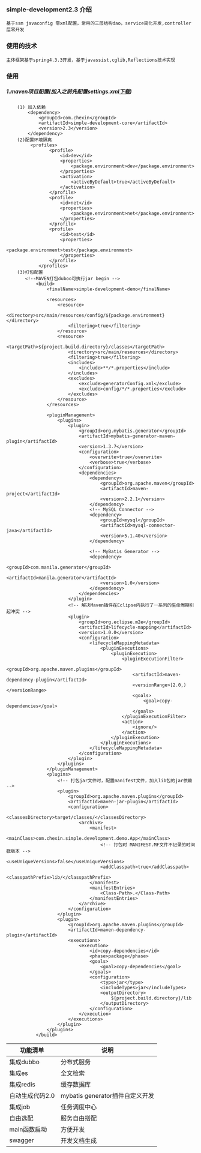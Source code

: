 ### simple-development2.3 介绍
    基于ssm javaconfig 零xml配置，常用的三层结构dao，service简化开发,controller层零开发

### 使用的技术
    主体框架基于spring4.3.3开发，基于javassist,cglib,Reflections技术实现

### 使用
##### 1.maven项目配置(加入之前先配置settings.xml[下载](http://file.diangc.cn/settings.xml))
        (1) 加入依赖
            <dependency>
                <groupId>com.chexin</groupId>
                <artifactId>simple-development-core</artifactId>
                <version>2.3</version>
            </dependency>
        (2)配置环境隔离
             <profiles>
                    <profile>
                        <id>dev</id>
                        <properties>
                            <package.environment>dev</package.environment>
                        </properties>
                        <activation>
                            <activeByDefault>true</activeByDefault>
                        </activation>
                    </profile>
                    <profile>
                        <id>net</id>
                        <properties>
                            <package.environment>net</package.environment>
                        </properties>
                    </profile>
                    <profile>
                        <id>test</id>
                        <properties>
                            <package.environment>test</package.environment>
                        </properties>
                    </profile>
                </profiles>
        (3)打包配置
           <!--MAVEN打包duboo可执行jar begin -->
               <build>
                   <finalName>simple-development-demo</finalName>
           
                   <resources>
                       <resource>
                           <directory>src/main/resources/config/${package.environment}</directory>
                           <filtering>true</filtering>
                       </resource>
                       <resource>
                           <targetPath>${project.build.directory}/classes</targetPath>
                           <directory>src/main/resources</directory>
                           <filtering>true</filtering>
                           <includes>
                               <include>**/*.properties</include>
                           </includes>
                           <excludes>
                               <exclude>generatorConfig.xml</exclude>
                               <exclude>config/*/*.properties</exclude>
                           </excludes>
                       </resource>
                   </resources>
           
                   <pluginManagement>
                       <plugins>
                           <plugin>
                               <groupId>org.mybatis.generator</groupId>
                               <artifactId>mybatis-generator-maven-plugin</artifactId>
                               <version>1.3.7</version>
                               <configuration>
                                   <overwrite>true</overwrite>
                                   <verbose>true</verbose>
                               </configuration>
                               <dependencies>
                                   <dependency>
                                       <groupId>org.apache.maven</groupId>
                                       <artifactId>maven-project</artifactId>
                                       <version>2.2.1</version>
                                   </dependency>
                                   <!-- MySQL Connector -->
                                   <dependency>
                                       <groupId>mysql</groupId>
                                       <artifactId>mysql-connector-java</artifactId>
                                       <version>5.1.40</version>
                                   </dependency>
           
                                   <!-- MyBatis Generator -->
                                   <dependency>
                                       <groupId>com.manila.generator</groupId>
                                       <artifactId>manila.generator</artifactId>
                                       <version>1.0</version>
                                   </dependency>
                               </dependencies>
                           </plugin>
                           <!-- 解决Maven插件在Eclipse内执行了一系列的生命周期引起冲突 -->
                           <plugin>
                               <groupId>org.eclipse.m2e</groupId>
                               <artifactId>lifecycle-mapping</artifactId>
                               <version>1.0.0</version>
                               <configuration>
                                   <lifecycleMappingMetadata>
                                       <pluginExecutions>
                                           <pluginExecution>
                                               <pluginExecutionFilter>
                                                   <groupId>org.apache.maven.plugins</groupId>
                                                   <artifactId>maven-dependency-plugin</artifactId>
                                                   <versionRange>[2.0,)</versionRange>
                                                   <goals>
                                                       <goal>copy-dependencies</goal>
                                                   </goals>
                                               </pluginExecutionFilter>
                                               <action>
                                                   <ignore/>
                                               </action>
                                           </pluginExecution>
                                       </pluginExecutions>
                                   </lifecycleMappingMetadata>
                               </configuration>
                           </plugin>
                       </plugins>
                   </pluginManagement>
                   <plugins>
                       <!-- 打包jar文件时，配置manifest文件，加入lib包的jar依赖 -->
                       <plugin>
                           <groupId>org.apache.maven.plugins</groupId>
                           <artifactId>maven-jar-plugin</artifactId>
                           <configuration>
                               <classesDirectory>target/classes/</classesDirectory>
                               <archive>
                                   <manifest>
                                       <mainClass>com.chexin.simple.development.demo.App</mainClass>
                                       <!-- 打包时 MANIFEST.MF文件不记录的时间戳版本 -->
                                       <useUniqueVersions>false</useUniqueVersions>
                                       <addClasspath>true</addClasspath>
                                       <classpathPrefix>lib/</classpathPrefix>
                                   </manifest>
                                   <manifestEntries>
                                       <Class-Path>.</Class-Path>
                                   </manifestEntries>
                               </archive>
                           </configuration>
                       </plugin>
                       <plugin>
                           <groupId>org.apache.maven.plugins</groupId>
                           <artifactId>maven-dependency-plugin</artifactId>
                           <executions>
                               <execution>
                                   <id>copy-dependencies</id>
                                   <phase>package</phase>
                                   <goals>
                                       <goal>copy-dependencies</goal>
                                   </goals>
                                   <configuration>
                                       <type>jar</type>
                                       <includeTypes>jar</includeTypes>
                                       <outputDirectory>
                                           ${project.build.directory}/lib
                                       </outputDirectory>
                                   </configuration>
                               </execution>
                           </executions>
                       </plugin>
                   </plugins>
               </build>
 功能清单 | 说明 |
| --- | --- |
| 集成dubbo | 分布式服务 |
| 集成es | 全文检索|
| 集成redis | 缓存数据库 |
| 自动生成代码2.0 | mybatis generator插件自定义开发 |
| 集成job| 任务调度中心|
| 自由选配 | 服务自由搭配|
| main函数启动 | 方便开发|
| swagger | 开发文档生成|
